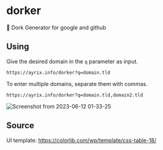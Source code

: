# dorker
🔎 Dork Generator for google and github

## Using

Give the desired domain in the `q` parameter as input.

```
https://ayrix.info/dorker?q=domain.tld
```

To enter multiple domains, separate them with commas.

```
https://ayrix.info/dorker?q=domain.tld,domain2.tld
```

![Screenshot from 2023-06-12 01-33-25](https://github.com/ImAyrix/dorker/assets/89543912/8c24cf1a-cbc6-43f5-b37f-07c511d3fbe3)


## Source

UI template: https://colorlib.com/wp/template/css-table-18/
